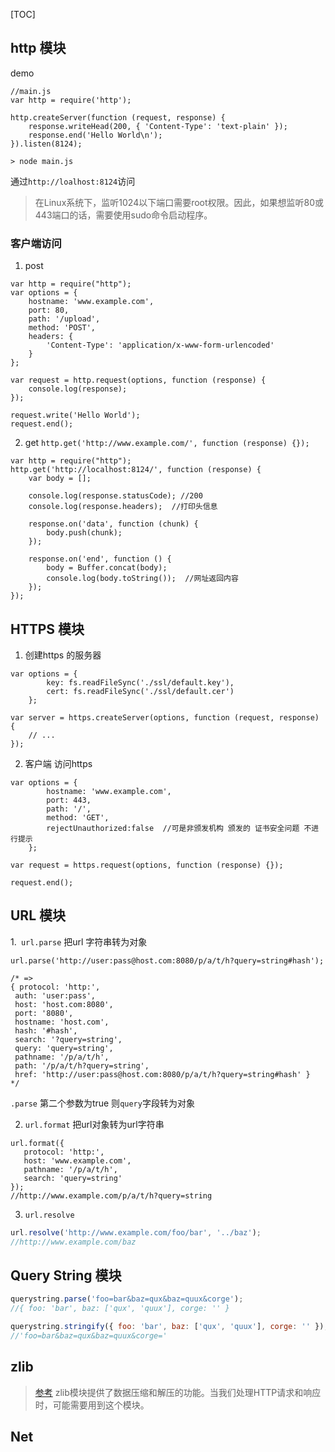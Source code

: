 [TOC]

## http 模块
demo
```
//main.js
var http = require('http');

http.createServer(function (request, response) {
    response.writeHead(200, { 'Content-Type': 'text-plain' });
    response.end('Hello World\n');
}).listen(8124);
```
`> node main.js `

通过`http://loalhost:8124`访问

> 在Linux系统下，监听1024以下端口需要root权限。因此，如果想监听80或443端口的话，需要使用sudo命令启动程序。


### 客户端访问
1. post
```
var http = require("http");
var options = {
    hostname: 'www.example.com',
    port: 80,
    path: '/upload',
    method: 'POST',
    headers: {
        'Content-Type': 'application/x-www-form-urlencoded'
    }
};

var request = http.request(options, function (response) {
    console.log(response);
});

request.write('Hello World');
request.end();
```
2. get
`http.get('http://www.example.com/', function (response) {});`

```
var http = require("http");
http.get('http://localhost:8124/', function (response) {
    var body = [];

    console.log(response.statusCode); //200
    console.log(response.headers);  //打印头信息

    response.on('data', function (chunk) {
        body.push(chunk);
    });

    response.on('end', function () {
        body = Buffer.concat(body);
        console.log(body.toString());  //网址返回内容
    });
});
```

## HTTPS  模块
1. 创建https 的服务器
```
var options = {
        key: fs.readFileSync('./ssl/default.key'),
        cert: fs.readFileSync('./ssl/default.cer')
    };

var server = https.createServer(options, function (request, response) {
    // ...
});
```

2. 客户端 访问https
```
var options = {
        hostname: 'www.example.com',
        port: 443,
        path: '/',
        method: 'GET',
        rejectUnauthorized:false  //可是非颁发机构 颁发的 证书安全问题 不进行提示
    };

var request = https.request(options, function (response) {});

request.end();
```

## URL 模块
 1.` url.parse`   把url 字符串转为对象
 ```
 url.parse('http://user:pass@host.com:8080/p/a/t/h?query=string#hash');
 
/* =>
{ protocol: 'http:',
  auth: 'user:pass',
  host: 'host.com:8080',
  port: '8080',
  hostname: 'host.com',
  hash: '#hash',
  search: '?query=string',
  query: 'query=string',
  pathname: '/p/a/t/h',
  path: '/p/a/t/h?query=string',
  href: 'http://user:pass@host.com:8080/p/a/t/h?query=string#hash' }
*/
 ```
 `.parse` 第二个参数为true 则`query`字段转为对象
 
 2. `url.format` 把url对象转为url字符串
 ```
 url.format({
    protocol: 'http:',
    host: 'www.example.com',
    pathname: '/p/a/t/h',
    search: 'query=string'
});
//http://www.example.com/p/a/t/h?query=string
```
3. `url.resolve`
```js
url.resolve('http://www.example.com/foo/bar', '../baz');
//http://www.example.com/baz
```

## Query String 模块
```js
querystring.parse('foo=bar&baz=qux&baz=quux&corge'); 
//{ foo: 'bar', baz: ['qux', 'quux'], corge: '' }

querystring.stringify({ foo: 'bar', baz: ['qux', 'quux'], corge: '' }); 
//'foo=bar&baz=qux&baz=quux&corge='
```

## zlib
> [参考](http://nqdeng.github.io/7-days-nodejs/#4.2.5)
zlib模块提供了数据压缩和解压的功能。当我们处理HTTP请求和响应时，可能需要用到这个模块。

## Net

